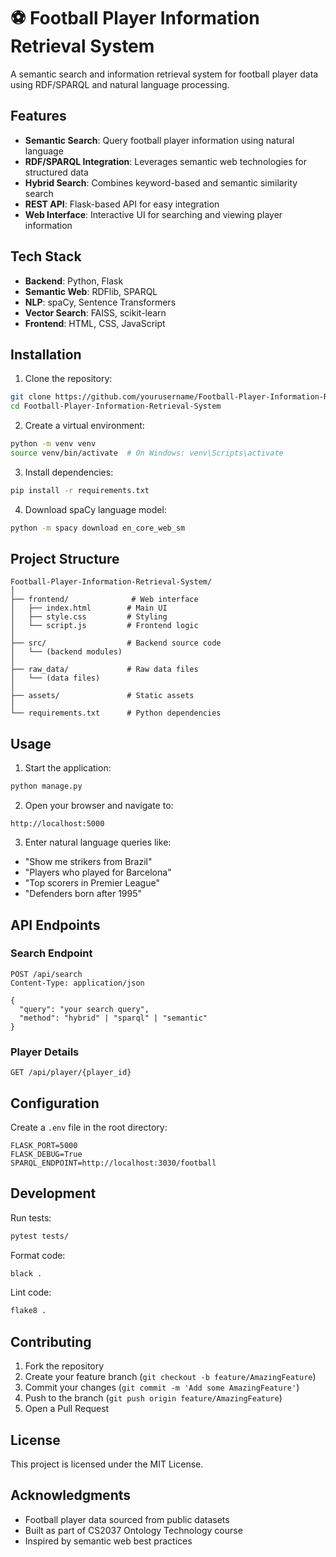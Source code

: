 # ⚽ Football Player Information Retrieval System

A semantic search and information retrieval system for football player data using RDF/SPARQL and natural language processing.

## Features

- **Semantic Search**: Query football player information using natural language
- **RDF/SPARQL Integration**: Leverages semantic web technologies for structured data
- **Hybrid Search**: Combines keyword-based and semantic similarity search
- **REST API**: Flask-based API for easy integration
- **Web Interface**: Interactive UI for searching and viewing player information

## Tech Stack

- **Backend**: Python, Flask
- **Semantic Web**: RDFlib, SPARQL
- **NLP**: spaCy, Sentence Transformers
- **Vector Search**: FAISS, scikit-learn
- **Frontend**: HTML, CSS, JavaScript

## Installation

1. Clone the repository:
```bash
git clone https://github.com/yourusername/Football-Player-Information-Retrieval-System.git
cd Football-Player-Information-Retrieval-System
```

2. Create a virtual environment:
```bash
python -m venv venv
source venv/bin/activate  # On Windows: venv\Scripts\activate
```

3. Install dependencies:
```bash
pip install -r requirements.txt
```

4. Download spaCy language model:
```bash
python -m spacy download en_core_web_sm
```

## Project Structure

```
Football-Player-Information-Retrieval-System/
│
├── frontend/              # Web interface
│   ├── index.html        # Main UI
│   ├── style.css         # Styling
│   └── script.js         # Frontend logic
│
├── src/                  # Backend source code
│   └── (backend modules)
│
├── raw_data/             # Raw data files
│   └── (data files)
│
├── assets/               # Static assets
│
└── requirements.txt      # Python dependencies
```

## Usage

1. Start the application:
```bash
python manage.py
```

2. Open your browser and navigate to:
```
http://localhost:5000
```

3. Enter natural language queries like:
- "Show me strikers from Brazil"
- "Players who played for Barcelona"
- "Top scorers in Premier League"
- "Defenders born after 1995"

## API Endpoints

### Search Endpoint
```
POST /api/search
Content-Type: application/json

{
  "query": "your search query",
  "method": "hybrid" | "sparql" | "semantic"
}
```

### Player Details
```
GET /api/player/{player_id}
```

## Configuration

Create a `.env` file in the root directory:
```env
FLASK_PORT=5000
FLASK_DEBUG=True
SPARQL_ENDPOINT=http://localhost:3030/football
```

## Development

Run tests:
```bash
pytest tests/
```

Format code:
```bash
black .
```

Lint code:
```bash
flake8 .
```

## Contributing

1. Fork the repository
2. Create your feature branch (`git checkout -b feature/AmazingFeature`)
3. Commit your changes (`git commit -m 'Add some AmazingFeature'`)
4. Push to the branch (`git push origin feature/AmazingFeature`)
5. Open a Pull Request

## License

This project is licensed under the MIT License.

## Acknowledgments

- Football player data sourced from public datasets
- Built as part of CS2037 Ontology Technology course
- Inspired by semantic web best practices
